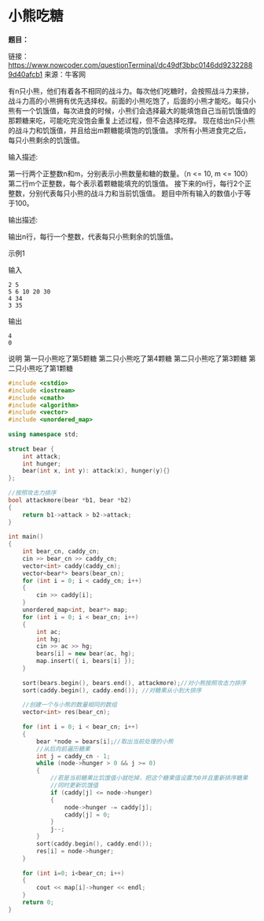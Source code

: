 # 小熊吃糖

**题目：**

链接：https://www.nowcoder.com/questionTerminal/dc49df3bbc0146dd92322889d40afcb1
来源：牛客网

有n只小熊，他们有着各不相同的战斗力。每次他们吃糖时，会按照战斗力来排，战斗力高的小熊拥有优先选择权。前面的小熊吃饱了，后面的小熊才能吃。每只小熊有一个饥饿值，每次进食的时候，小熊们会选择最大的能填饱自己当前饥饿值的那颗糖来吃，可能吃完没饱会重复上述过程，但不会选择吃撑。
现在给出n只小熊的战斗力和饥饿值，并且给出m颗糖能填饱的饥饿值。
求所有小熊进食完之后，每只小熊剩余的饥饿值。



输入描述:

第一行两个正整数n和m，分别表示小熊数量和糖的数量。（n <= 10, m <= 100）
第二行m个正整数，每个表示着颗糖能填充的饥饿值。
接下来的n行，每行2个正整数，分别代表每只小熊的战斗力和当前饥饿值。
题目中所有输入的数值小于等于100。


输出描述:

输出n行，每行一个整数，代表每只小熊剩余的饥饿值。

示例1

输入
```
2 5
5 6 10 20 30
4 34
3 35
```
输出
```
4
0
```
说明
第一只小熊吃了第5颗糖
第二只小熊吃了第4颗糖
第二只小熊吃了第3颗糖
第二只小熊吃了第1颗糖



```c++
#include <cstdio>
#include <iostream>
#include <cmath>
#include <algorithm>
#include <vector>
#include <unordered_map>
 
using namespace std;
 
struct bear {
    int attack;
    int hunger;
    bear(int x, int y): attack(x), hunger(y){}
};
 
//按照攻击力排序
bool attackmore(bear *b1, bear *b2)
{
    return b1->attack > b2->attack;
}
 
int main()
{
    int bear_cn, caddy_cn;
    cin >> bear_cn >> caddy_cn;
    vector<int> caddy(caddy_cn);
    vector<bear*> bears(bear_cn);
    for (int i = 0; i < caddy_cn; i++)
    {
        cin >> caddy[i];
    }
    unordered_map<int, bear*> map;
    for (int i = 0; i < bear_cn; i++)
    {
        int ac;
        int hg;
        cin >> ac >> hg;
        bears[i] = new bear(ac, hg);
        map.insert({ i, bears[i] });
    }
 
    sort(bears.begin(), bears.end(), attackmore);//对小熊按照攻击力排序
    sort(caddy.begin(), caddy.end()); //对糖果从小到大排序
 
    //创建一个与小熊的数量相同的数组
    vector<int> res(bear_cn);
 
    for (int i = 0; i < bear_cn; i++)
    {
        bear *node = bears[i];//取出当前处理的小熊
        //从后向前遍历糖果
        int j = caddy_cn - 1;
        while (node->hunger > 0 && j >= 0)
        {
            //若是当前糖果比饥饿值小就吃掉，把这个糖果值设置为0并且重新排序糖果
            //同时更新饥饿值
            if (caddy[j] <= node->hunger)
            {
                node->hunger -= caddy[j];
                caddy[j] = 0;              
            }
            j--;
        }
        sort(caddy.begin(), caddy.end());
        res[i] = node->hunger;
    }
 
    for (int i=0; i<bear_cn; i++)
    {
        cout << map[i]->hunger << endl;
    }
    return 0;
}
```